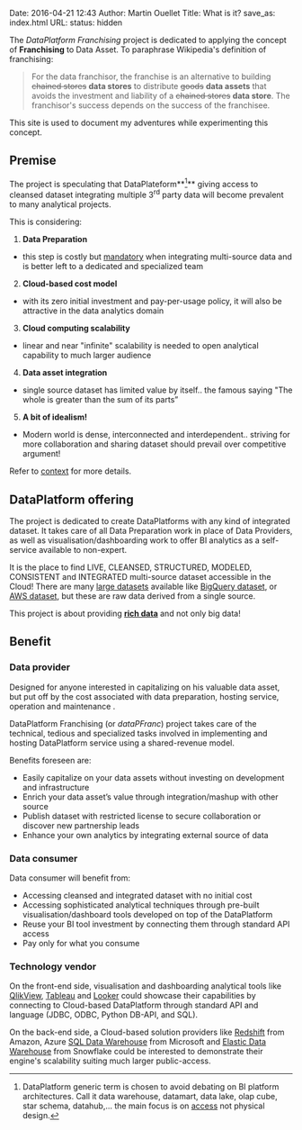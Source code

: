 Date: 2016-04-21 12:43
Author: Martin Ouellet
Title: What is it?
save_as: index.html
URL:
status: hidden


The *DataPlatform Franchising* project is dedicated to applying the concept of **Franchising** to Data Asset. To paraphrase Wikipedia's definition of franchising:

> For the data franchisor, the franchise is an alternative to building <s>chained stores</s> **data stores** to distribute <s>goods</s> **data assets** that avoids the investment and liability of a <s>chained stores</s> **data store**. The franchisor's success depends on the success of the franchisee.

This site is used to document my adventures while experimenting this concept.

## Premise

The project is speculating that DataPlateform**[^footnote]** giving access to cleansed dataset integrating multiple 3<sup>rd</sup> party data will become prevalent to many analytical projects.

This is considering:

1. __Data Preparation__
  * this step is costly but <u>mandatory</u> when integrating multi-source data and is better left to a dedicated and specialized team
2. __Cloud-based cost model__
  * with its zero initial investment and pay-per-usage policy, it will also be attractive in the data analytics domain
3. __Cloud computing scalability__
  * linear and near "infinite" scalability is needed to open analytical capability to much larger audience
4. __Data asset integration__
  * single source dataset has limited value by itself.. the famous saying "The whole is greater than the sum of its parts”
5. __A bit of idealism!__
  * Modern world is dense, interconnected and interdependent.. striving for more collaboration and sharing dataset should prevail over competitive argument!

Refer to [context]({filename}2-Context.md) for more details.

## DataPlatform offering

The project is dedicated to create DataPlatforms with any kind of integrated dataset. It takes care of all Data Preparation work in place of Data Providers, as well as visualisation/dashboarding work to offer BI analytics as a self-service available to non-expert.

It is the place to find LIVE, CLEANSED, STRUCTURED, MODELED, CONSISTENT and INTEGRATED multi-source dataset accessible in the Cloud! There are many [large datasets](https://www.quora.com/Where-can-I-find-large-datasets-open-to-the-public) available like [BigQuery dataset](https://www.reddit.com/r/bigquer/wiki/datasets), or [AWS dataset](http://aws.amazon.com/datasets/), but these are raw data derived from a single source.

This project is about providing [**r​ich data**](http://www.techradar.com/news/world-of-tech/why-big-data-is-crude-oil-while-rich-data-is-refined-and-the-ultimate-in-bi-1289628) and not only big data!

[^footnote]: DataPlatform generic term is chosen to avoid debating on BI platform architectures.  Call it data warehouse, datamart, data lake, olap cube, star schema, datahub,... the main focus is on <u>access</u> not physical design.

## Benefit

### Data provider

Designed for anyone interested in capitalizing on his valuable data asset, but put off by the cost associated with data preparation, hosting service, operation and maintenance .  

DataPlatform Franchising (or *dataPFranc*) project takes care of the technical, tedious and specialized tasks involved in implementing and hosting DataPlatform service using a shared-revenue model.

Benefits foreseen are:

* Easily capitalize on your data assets without investing on development and infrastructure
* Enrich your data asset’s value through integration/mashup with other source
* Publish dataset with restricted license to secure collaboration or discover new partnership leads
* Enhance your own analytics by integrating external source of data

### Data consumer

Data consumer will benefit from:

* Accessing cleansed and integrated dataset with no initial cost
* Accessing sophisticated analytical techniques through pre-built visualisation/dashboard tools developed on top of the DataPlatform
* Reuse your BI tool investment by connecting them through standard API access
* Pay only for what you consume

### Technology vendor

On the front-end side, visualisation and dashboarding analytical tools like [QlikView](qlick.com), [Tableau](tableau.com) and [Looker](looker.com) could showcase their capabilities by connecting to Cloud-based DataPlatform through standard API and language (JDBC, ODBC, Python DB-API, and SQL).

On the back-end side, a Cloud-based solution providers like [Redshift](https://aws.amazon.com/redshift/) from Amazon, Azure [SQL Data Warehouse](https://azure.microsoft.com/en-us/services/sql-data-warehouse/) from Microsoft and [Elastic Data Warehouse](http://www.snowflake.net/product/) from Snowflake could be interested to demonstrate their engine's scalability suiting much larger public-access.
